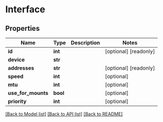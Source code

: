 # Interface

## Properties

Name | Type | Description | Notes
------------ | ------------- | ------------- | -------------
**id** | **int** |  | [optional] [readonly] 
**device** | **str** |  | 
**addresses** | **str** |  | [optional] [readonly] 
**speed** | **int** |  | [optional] 
**mtu** | **int** |  | [optional] 
**use_for_mounts** | **bool** |  | [optional] 
**priority** | **int** |  | [optional] 

[[Back to Model list]](../#documentation-for-models) [[Back to API list]](../#documentation-for-api-endpoints) [[Back to README]](../)



